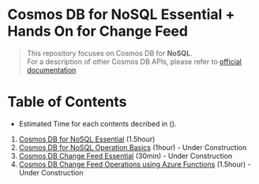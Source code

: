 # Cosmos DB for NoSQL Essential + Hands On for Change Feed

> This repository focuses on Cosmos DB for **NoSQL**. <br>
> For a description of other Cosmos DB APIs, please refer to [official documentation](https://learn.microsoft.com/en-us/azure/cosmos-db/)

# Table of Contents

* Estimated Time for each contents decribed in ().

1. [Cosmos DB for NoSQL Essential](./00_CosmosDB_Essential.md) (1.5hour)
1. [Cosmos DB for NoSQL Operation Basics](./01_CreateAndOperationBasic_CosmosDB.md) (1hour) - Under Construction
1. [Cosmos DB Change Feed Essential](./02_ChangeFeed_Essential.md) (30min) - Under Construction
1. [Cosmos DB Change Feed Operations using Azure Functions](./03_ChangeFeed_OperationBasic.md) (1.5hour) - Under Construction

